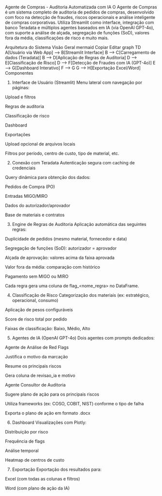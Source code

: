 Agente de Compras - Auditoria Automatizada com IA
O Agente de Compras é um sistema completo de auditoria de pedidos de compras, desenvolvido com foco na detecção de fraudes, riscos operacionais e análise inteligente de compras corporativas. Utiliza Streamlit como interface, integração com banco Teradata e múltiplos agentes baseados em IA (via OpenAI GPT-4o), com suporte a análise de alçada, segregação de funções (SoD), valores fora da média, classificações de risco e muito mais.

 Arquitetura do Sistema
 Visão Geral
mermaid
Copiar
Editar
graph TD
    A[Usuário via Web App] --> B[Streamlit Interface]
    B --> C[Carregamento de dados (Teradata)]
    B --> D[Aplicação de Regras de Auditoria]
    D --> E[Classificação de Risco]
    D --> F[Detecção de Fraudes com IA (GPT-4o)]
    E --> G[Dashboard Interativo]
    F --> G
    G --> H[Exportação Excel/Word]
 Componentes
1. Interface de Usuário (Streamlit)
Menu lateral com navegação por páginas:

Upload e filtros

Regras de auditoria

Classificação de risco

Dashboard

Exportações

Upload opcional de arquivos locais

Filtros por período, centro de custo, tipo de material, etc.

2. Conexão com Teradata
Autenticação segura com caching de credenciais

Query dinâmica para obtenção dos dados:

Pedidos de Compra (PO)

Entradas MIGO/MIRO

Dados do autorizador/aprovador

Base de materiais e contratos

3. Engine de Regras de Auditoria
Aplicação automática das seguintes regras:

Duplicidade de pedidos (mesmo material, fornecedor e data)

Segregação de funções (SoD): autorizador = aprovador

Alçada de aprovação: valores acima da faixa aprovada

Valor fora da média: comparação com histórico

Pagamento sem MIGO ou MIRO

Cada regra gera uma coluna de flag_<nome_regra> no DataFrame.

4. Classificação de Risco
Categorização dos materiais (ex: estratégico, operacional, consumo)

Aplicação de pesos configuráveis

Score de risco total por pedido

Faixas de classificação: Baixo, Médio, Alto

5. Agentes de IA (OpenAI GPT-4o)
Dois agentes com prompts dedicados:

Agente de Análise de Red Flags

Justifica o motivo da marcação

Resume os principais riscos

Gera coluna de revisao_ia e motivo

Agente Consultor de Auditoria

Sugere plano de ação para os principais riscos

Utiliza frameworks (ex: COSO, COBIT, NIST) conforme o tipo de falha

Exporta o plano de ação em formato .docx

6. Dashboard
Visualizações com Plotly:

Distribuição por risco

Frequência de flags

Análise temporal

Heatmap de centros de custo

7. Exportação
Exportação dos resultados para:

Excel (com todas as colunas e filtros)

Word (com plano de ação da IA)


